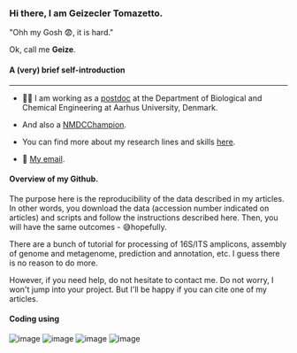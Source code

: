 

### Hi there, I am Geizecler Tomazetto.  

"Ohh my Gosh 😨, it is hard." 

Ok, call me **Geize**. 



#### A (very) brief self-introduction

------------------------------------------------------------------------

-   👩‍🔬 I am working as a <a href="https://pure.au.dk/portal/en/persons/geizecler-tomazetto(ed7ae466-d9ce-4608-8171-4c3452177cf3).html"> postdoc</a> at the Department of Biological and Chemical Engineering at Aarhus University, Denmark.

-   And also a <a href ="https://microbiomedata.org/nmdc-champions/"> NMDCChampion</a>.

-   You can find more about my research lines and skills <a href="https://geize.github.io">here</a>.

-   📧 <a href = "mailto:geizetomazetto@gmail.com"> My email</a>.

#### Overview of my Github.

The purpose here is the reproducibility of the data described in my articles. In other words, you download the data (accession number indicated on articles) and scripts and follow the instructions described here. Then, you will have the same outcomes - 😅hopefully.

There are a bunch of tutorial for processing of 16S/ITS amplicons, assembly of genome and metagenome, prediction and annotation, etc. I guess there is no reason to do more.

However, if you need help, do not hesitate to contact me. Do not worry, I won't jump into your project. But I'll be happy if you can cite one of my articles.

#### Coding using

![image](https://img.shields.io/badge/Bash%20Script-121011?style=for-the-badge&logo=gnu-bash&logoColor=white) ![image](https://img.shields.io/badge/Python-14354C?style=for-the-badge&logo=python&logoColor=blue) ![image](https://img.shields.io/badge/R-276DC3?style=for-the-badge&logo=r&logoColor=white) ![image](https://img.shields.io/badge/Markdown-000000?style=for-the-badge&logo=markdown&logoColor=white)
